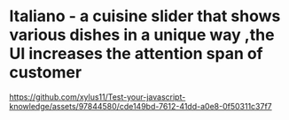 # Italiano - a cuisine slider that shows various dishes in a unique way ,the UI increases the attention span of customer 

https://github.com/xylus11/Test-your-javascript-knowledge/assets/97844580/cde149bd-7612-41dd-a0e8-0f50311c37f7

